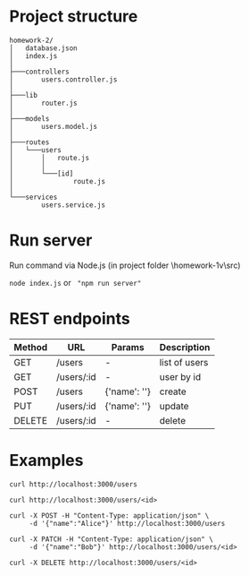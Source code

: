# Project structure
```
homework-2/
│   database.json
│   index.js
│
├───controllers
│       users.controller.js
│
├───lib
│       router.js
│
├───models
│       users.model.js
│
├───routes
│   └───users
│       │   route.js
│       │
│       └───[id]
│               route.js
│
└───services
        users.service.js
```

# Run server
Run command via Node.js (in project folder \homework-1v\src)

`node index.js`
or 
` "npm run server"`

# REST endpoints
| Method                                                    | URL         | Params        | Description   |
|-----------------------------------------------------------|-------------|---------------|---------------|
| GET                                                       | /users      | -             | list of users |
| GET                                                       | /users/:id  | -             | user by id    |
| POST                                                      | /users      | {'name': ''}  | create        |
| PUT                                                       | /users/:id  | {'name': ''}  | update        |
| DELETE                                                    | /users/:id  | -             | delete        |
 
# Examples

```
curl http://localhost:3000/users

curl http://localhost:3000/users/<id>

curl -X POST -H "Content-Type: application/json" \
     -d '{"name":"Alice"}' http://localhost:3000/users
     
curl -X PATCH -H "Content-Type: application/json" \
     -d '{"name":"Bob"}' http://localhost:3000/users/<id>
     
curl -X DELETE http://localhost:3000/users/<id>
```